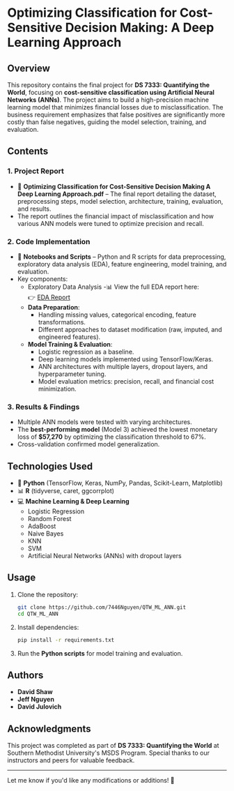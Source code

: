 # Optimizing Classification for Cost-Sensitive Decision Making: A Deep Learning Approach

## Overview
This repository contains the final project for **DS 7333: Quantifying the World**, focusing on **cost-sensitive classification using Artificial Neural Networks (ANNs)**. The project aims to build a high-precision machine learning model that minimizes financial losses due to misclassification. The business requirement emphasizes that false positives are significantly more costly than false negatives, guiding the model selection, training, and evaluation.

## Contents
### 1. **Project Report**
- 📄 **Optimizing Classification for Cost-Sensitive Decision Making A Deep Learning Approach.pdf** – The final report detailing the dataset, preprocessing steps, model selection, architecture, training, evaluation, and results.
- The report outlines the financial impact of misclassification and how various ANN models were tuned to optimize precision and recall.

### 2. **Code Implementation**
- 📁 **Notebooks and Scripts** – Python and R scripts for data preprocessing, exploratory data analysis (EDA), feature engineering, model training, and evaluation.
- Key components:
  - Exploratory Data Analysis
    -📊 View the full EDA report here:  
    👉 [EDA Report](https://htmlpreview.github.io/?https://raw.githubusercontent.com/7446Nguyen/QTW_ML_ANN/refs/heads/main/docs/ExploratoryDataAnalysis.html)
  - **Data Preparation**:
    - Handling missing values, categorical encoding, feature transformations.
    - Different approaches to dataset modification (raw, imputed, and engineered features).
  - **Model Training & Evaluation**:
    - Logistic regression as a baseline.
    - Deep learning models implemented using TensorFlow/Keras.
    - ANN architectures with multiple layers, dropout layers, and hyperparameter tuning.
    - Model evaluation metrics: precision, recall, and financial cost minimization.

### 3. **Results & Findings**
- Multiple ANN models were tested with varying architectures.
- The **best-performing model** (Model 3) achieved the lowest monetary loss of **$57,270** by optimizing the classification threshold to 67%.
- Cross-validation confirmed model generalization.

## Technologies Used
- 🐍 **Python** (TensorFlow, Keras, NumPy, Pandas, Scikit-Learn, Matplotlib)
- 📊 **R** (tidyverse, caret, ggcorrplot)
- 💻 **Machine Learning & Deep Learning**
  - Logistic Regression
  - Random Forest
  - AdaBoost
  - Naive Bayes
  - KNN
  - SVM
  - Artificial Neural Networks (ANNs) with dropout layers

## Usage
1. Clone the repository:
   ```bash
   git clone https://github.com/7446Nguyen/QTW_ML_ANN.git
   cd QTW_ML_ANN
   ```
2. Install dependencies:
   ```bash
   pip install -r requirements.txt
   ```
3. Run the **Python scripts** for model training and evaluation.

## Authors
- **David Shaw**
- **Jeff Nguyen**
- **David Julovich**

## Acknowledgments
This project was completed as part of **DS 7333: Quantifying the World** at Southern Methodist University's MSDS Program. Special thanks to our instructors and peers for valuable feedback.

---

Let me know if you'd like any modifications or additions! 🚀
